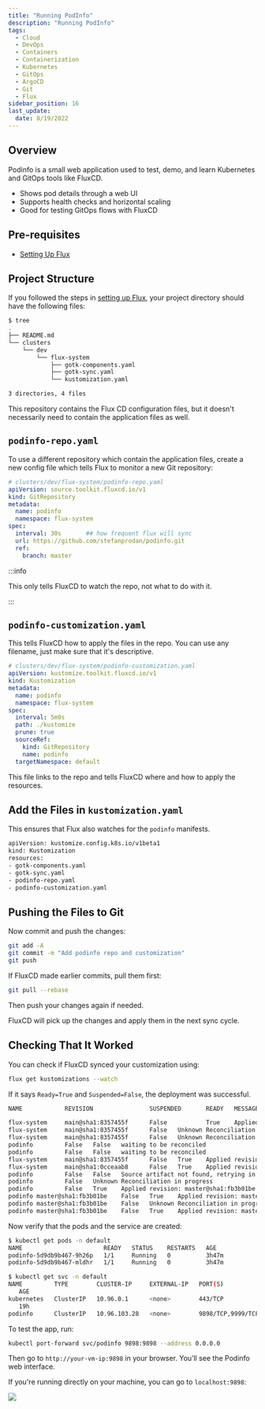 ```yaml
---
title: "Running PodInfo"
description: "Running PodInfo"
tags:
  - Cloud
  - DevOps
  - Containers
  - Containerization
  - Kubernetes
  - GitOps
  - ArgoCD
  - Git
  - Flux
sidebar_position: 16
last_update:
  date: 8/19/2022
---
```


## Overview 

Podinfo is a small web application used to test, demo, and learn Kubernetes and GitOps tools like FluxCD. 

- Shows pod details through a web UI
- Supports health checks and horizontal scaling
- Good for testing GitOps flows with FluxCD

## Pre-requisites 

- [Setting Up Flux](/docs/015-Containerization/046-Flux/015-Setting-Up-Flux.md)


## Project Structure 

If you followed the steps in [setting up Flux](/docs/015-Containerization/046-Flux/015-Setting-Up-Flux.md), your project directory should have the following files:

```bash
$ tree
.
├── README.md
└── clusters
    └── dev
        └── flux-system
            ├── gotk-components.yaml
            ├── gotk-sync.yaml
            └── kustomization.yaml

3 directories, 4 files 
```

This repository contains the Flux CD configuration files, but it doesn't necessarily need to contain the application files as well. 

## `podinfo-repo.yaml`

To use a different repository which contain the application files, create a new config file which tells Flux to monitor a new Git repository:

```yaml 
# clusters/dev/flux-system/podinfo-repo.yaml 
apiVersion: source.toolkit.fluxcd.io/v1
kind: GitRepository
metadata:
  name: podinfo
  namespace: flux-system
spec:
  interval: 30s       ## how frequent flux will sync
  url: https://github.com/stefanprodan/podinfo.git
  ref:
    branch: master
```

:::info 

This only tells FluxCD to watch the repo, not what to do with it.

:::


## `podinfo-customization.yaml`

This tells FluxCD how to apply the files in the repo. You can use any filename, just make sure that it's descriptive.

```yaml
# clusters/dev/flux-system/podinfo-customization.yaml
apiVersion: kustomize.toolkit.fluxcd.io/v1
kind: Kustomization
metadata:
  name: podinfo
  namespace: flux-system
spec:
  interval: 5m0s
  path: ./kustomize
  prune: true
  sourceRef:
    kind: GitRepository
    name: podinfo
  targetNamespace: default
```

This file links to the repo and tells FluxCD where and how to apply the resources.

## Add the Files in `kustomization.yaml` 

This ensures that Flux also watches for the `podinfo` manifests.

```bash
apiVersion: kustomize.config.k8s.io/v1beta1
kind: Kustomization
resources:
- gotk-components.yaml
- gotk-sync.yaml
- podinfo-repo.yaml
- podinfo-customization.yaml
```

## Pushing the Files to Git

Now commit and push the changes:

```bash
git add -A
git commit -m "Add podinfo repo and customization"
git push
```

If FluxCD made earlier commits, pull them first:

```bash
git pull --rebase
```

Then push your changes again if needed.

FluxCD will pick up the changes and apply them in the next sync cycle.


## Checking That It Worked

You can check if FluxCD synced your customization using:

```bash
flux get kustomizations --watch
```

If it says `Ready=True` and `Suspended=False`, the deployment was successful.

```bash
NAME            REVISION                SUSPENDED       READY   MESSAGE

flux-system     main@sha1:8357455f      False           True    Applied revision: main@sha1:8357455f
flux-system     main@sha1:8357455f      False   Unknown Reconciliation in progress
flux-system     main@sha1:8357455f      False   Unknown Reconciliation in progress
podinfo         False   False   waiting to be reconciled
podinfo         False   False   waiting to be reconciled
flux-system     main@sha1:8357455f      False   True    Applied revision: main@sha1:0cceaab8
flux-system     main@sha1:0cceaab8      False   True    Applied revision: main@sha1:0cceaab8
podinfo         False   False   Source artifact not found, retrying in 30s
podinfo         False   Unknown Reconciliation in progress
podinfo         False   True    Applied revision: master@sha1:fb3b01be
podinfo master@sha1:fb3b01be    False   True    Applied revision: master@sha1:fb3b01be
podinfo master@sha1:fb3b01be    False   Unknown Reconciliation in progress
podinfo master@sha1:fb3b01be    False   True    Applied revision: master@sha1:fb3b01be
```

Now verify that the pods and the service are created:

```bash
$ kubectl get pods -n default
NAME                       READY   STATUS    RESTARTS   AGE
podinfo-5d9db9b467-9h26p   1/1     Running   0          3h47m
podinfo-5d9db9b467-mldhr   1/1     Running   0          3h47m 

$ kubectl get svc -n default
NAME         TYPE        CLUSTER-IP     EXTERNAL-IP   PORT(S)
   AGE
kubernetes   ClusterIP   10.96.0.1      <none>        443/TCP
   19h
podinfo      ClusterIP   10.96.103.28   <none>        9898/TCP,9999/TCP   3h52m
```

To test the app, run:

```bash
kubectl port-forward svc/podinfo 9898:9898 --address 0.0.0.0
```

Then go to `http://your-vm-ip:9898` in your browser. You’ll see the Podinfo web interface.

If you're running directly on your machine, you can go to `localhost:9898`:

<div class="img-center"> 

![](/img/docs/Screenshot-2025-05-17-164501.png)

</div>


